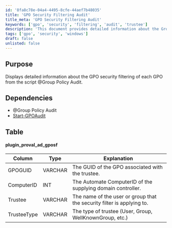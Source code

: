 ```yaml
---
id: '8fa8c78e-04a4-4495-8cfe-44aef7b48035'
title: 'GPO Security Filtering Audit'
title_meta: 'GPO Security Filtering Audit'
keywords: ['gpo', 'security', 'filtering', 'audit', 'trustee']
description: 'This document provides detailed information about the Group Policy Object (GPO) security filtering for each GPO utilized in the Group Policy Audit script. It outlines the necessary dependencies and presents a table that describes the structure and components involved in the security filtering process.'
tags: ['gpo', 'security', 'windows']
draft: false
unlisted: false
---
```

## Purpose

Displays detailed information about the GPO security filtering of each GPO from the script @Group Policy Audit.

## Dependencies

- @Group Policy Audit
- [Start-GPOAudit](https://proval.itglue.com/DOC-5078775-7457846)

## Table

#### plugin_proval_ad_gposf

| Column      | Type     | Explanation                                                                 |
|-------------|----------|-----------------------------------------------------------------------------|
| GPOGUID     | VARCHAR  | The GUID of the GPO associated with the trustee.                           |
| ComputerID  | INT      | The Automate ComputerID of the supplying domain controller.                |
| Trustee     | VARCHAR  | The name of the user or group that the security filter is applying to.     |
| TrusteeType | VARCHAR  | The type of trustee (User, Group, WellKnownGroup, etc.)                   |











